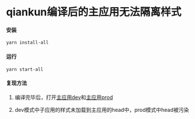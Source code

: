 # qiankun编译后的主应用无法隔离样式

#### 安装

`yarn install-all`

#### 运行

`yarn start-all`

#### 复现方法

1. 编译完毕后，打开[主应用dev](http://127.0.0.1:5678)和[主应用prod](http://127.0.0.1:5679)

2. dev模式中子应用的样式未加载到主应用的head中，prod模式中head被污染
